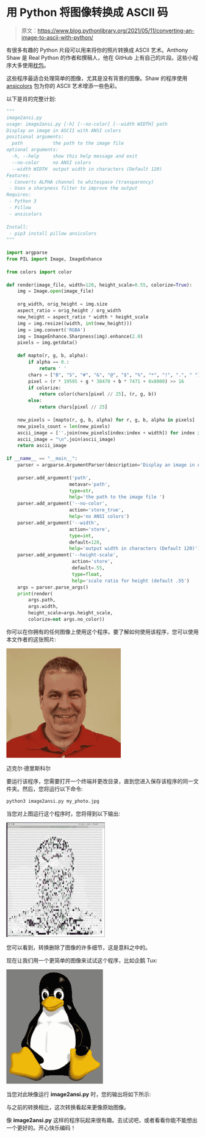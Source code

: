 # 用 Python 将图像转换成 ASCII 码

> 原文：<https://www.blog.pythonlibrary.org/2021/05/11/converting-an-image-to-ascii-with-python/>

有很多有趣的 Python 片段可以用来将你的照片转换成 ASCII 艺术。Anthony Shaw 是 Real Python 的作者和撰稿人，他在 GitHub 上有自己的片段。这些小程序大多使用[枕包](https://pillow.readthedocs.io/en/stable/)。

这些程序最适合处理简单的图像，尤其是没有背景的图像。Shaw 的程序使用 [ansicolors](https://pypi.org/project/ansicolors/) 包为你的 ASCII 艺术增添一些色彩。

以下是肖的完整计划:

```py
"""
image2ansi.py
usage: image2ansi.py [-h] [--no-color] [--width WIDTH] path
Display an image in ASCII with ANSI colors
positional arguments:
  path           the path to the image file
optional arguments:
  -h, --help     show this help message and exit
  --no-color     no ANSI colors
  --width WIDTH  output width in characters (Default 120)
Features:
 - Converts ALPHA channel to whitespace (transparency)
 - Uses a sharpness filter to improve the output
Requires:
 - Python 3
 - Pillow 
 - ansicolors

Install:
 - pip3 install pillow ansicolors
"""

import argparse
from PIL import Image, ImageEnhance

from colors import color

def render(image_file, width=120, height_scale=0.55, colorize=True):
    img = Image.open(image_file)

    org_width, orig_height = img.size
    aspect_ratio = orig_height / org_width
    new_height = aspect_ratio * width * height_scale
    img = img.resize((width, int(new_height)))
    img = img.convert('RGBA')
    img = ImageEnhance.Sharpness(img).enhance(2.0)
    pixels = img.getdata()

    def mapto(r, g, b, alpha):
        if alpha == 0.:
            return ' '
        chars = ["B", "S", "#", "&", "@", "$", "%", "*", "!", ".", " "]
        pixel = (r * 19595 + g * 38470 + b * 7471 + 0x8000) >> 16
        if colorize:
            return color(chars[pixel // 25], (r, g, b))
        else:
            return chars[pixel // 25]

    new_pixels = [mapto(r, g, b, alpha) for r, g, b, alpha in pixels]
    new_pixels_count = len(new_pixels)
    ascii_image = [''.join(new_pixels[index:index + width]) for index in range(0, new_pixels_count, width)]
    ascii_image = "\n".join(ascii_image)
    return ascii_image

if __name__ == "__main__":
    parser = argparse.ArgumentParser(description='Display an image in ASCII with ANSI colors')

    parser.add_argument('path',
                       metavar='path',
                       type=str,
                       help='the path to the image file ')
    parser.add_argument('--no-color',
                       action='store_true',
                       help='no ANSI colors')
    parser.add_argument('--width',
                       action='store',
                       type=int,
                       default=120,
                       help='output width in characters (Default 120)')
    parser.add_argument('--height-scale',
                        action='store',
                        default=.55,
                        type=float,
                        help='scale ratio for height (default .55')
    args = parser.parse_args()
    print(render(
        args.path, 
        args.width, 
        height_scale=args.height_scale,
        colorize=not args.no_color))

```

你可以在你拥有的任何图像上使用这个程序。要了解如何使用该程序，您可以使用本文作者的这张照片:

![Michael Driscoll](img/e86f094059dca34aaa28a74a93c699a1.png)

迈克尔·德里斯科尔

要运行该程序，您需要打开一个终端并更改目录，直到您进入保存该程序的同一文件夹。然后，您将运行以下命令:

```py
python3 image2ansi.py my_photo.jpg
```

当您对上图运行这个程序时，您将得到以下输出:

![Michael Driscoll ASCII Art](img/09e8d1a602a1ffc3d69d714734762dee.png)

您可以看到，转换删除了图像的许多细节，这是意料之中的。

现在让我们用一个更简单的图像来试试这个程序，比如企鹅 Tux:

![Tux the Linux penguin](img/ba0ba3b7eb8485b2ccc4f9ef206ad4f1.png)

当您对此映像运行 **image2ansi.py** 时，您的输出将如下所示:

与之前的转换相比，这次转换看起来更像原始图像。

像 **image2ansi.py** 这样的程序玩起来很有趣。去试试吧，或者看看你能不能想出一个更好的。开心快乐编码！